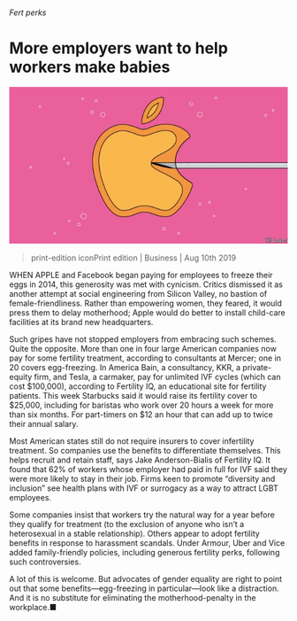 ###### Fert perks

# More employers want to help workers make babies 

![image](images/20190810_WBD003_0.jpg) 

> print-edition iconPrint edition | Business | Aug 10th 2019 

WHEN APPLE and Facebook began paying for employees to freeze their eggs in 2014, this generosity was met with cynicism. Critics dismissed it as another attempt at social engineering from Silicon Valley, no bastion of female-friendliness. Rather than empowering women, they feared, it would press them to delay motherhood; Apple would do better to install child-care facilities at its brand new headquarters. 

Such gripes have not stopped employers from embracing such schemes. Quite the opposite. More than one in four large American companies now pay for some fertility treatment, according to consultants at Mercer; one in 20 covers egg-freezing. In America Bain, a consultancy, KKR, a private-equity firm, and Tesla, a carmaker, pay for unlimited IVF cycles (which can cost $100,000), according to Fertility IQ, an educational site for fertility patients. This week Starbucks said it would raise its fertility cover to $25,000, including for baristas who work over 20 hours a week for more than six months. For part-timers on $12 an hour that can add up to twice their annual salary. 

Most American states still do not require insurers to cover infertility treatment. So companies use the benefits to differentiate themselves. This helps recruit and retain staff, says Jake Anderson-Bialis of Fertility IQ. It found that 62% of workers whose employer had paid in full for IVF said they were more likely to stay in their job. Firms keen to promote “diversity and inclusion” see health plans with IVF or surrogacy as a way to attract LGBT employees. 

Some companies insist that workers try the natural way for a year before they qualify for treatment (to the exclusion of anyone who isn’t a heterosexual in a stable relationship). Others appear to adopt fertility benefits in response to harassment scandals. Under Armour, Uber and Vice added family-friendly policies, including generous fertility perks, following such controversies. 

A lot of this is welcome. But advocates of gender equality are right to point out that some benefits—egg-freezing in particular—look like a distraction. And it is no substitute for eliminating the motherhood-penalty in the workplace.■ 


